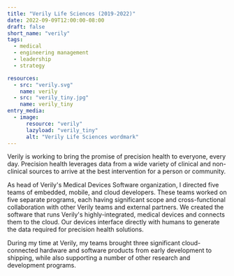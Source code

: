 ```yaml
---
title: "Verily Life Sciences (2019-2022)"
date: 2022-09-09T12:00:00-08:00
draft: false
short_name: "verily"
tags:
  - medical
  - engineering management
  - leadership
  - strategy

resources:
  - src: "verily.svg"
    name: verily
  - src: "verily_tiny.jpg"
    name: verily_tiny
entry_media:
  - image:
      resource: "verily"
      lazyload: "verily_tiny"
      alt: "Verily Life Sciences wordmark"
---
```

Verily is working to bring the promise of precision health to everyone, every day. Precision health leverages data from a wide variety of clinical and non-clinical sources to arrive at the best intervention for a person or community.

As head of Verily's Medical Devices Software organization, I directed five teams of embedded, mobile, and cloud developers. These teams worked on five separate programs, each having significant scope and cross-functional collaboration with other Verily teams and external partners. We created the software that runs Verily's highly-integrated, medical devices and connects them to the cloud. Our devices interface directly with humans to generate the data required for precision health solutions.

During my time at Verily, my teams brought three significant cloud-connected hardware and software products from early development to shipping, while also supporting a number of other research and development programs.
